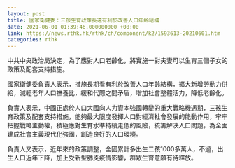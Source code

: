 ```yaml
---
layout: post
title: 國家衛健委：三孩生育政策長遠有利於改善人口年齡結構
date: 2021-06-01 01:39:46.000000000 +08:00
link: https://news.rthk.hk/rthk/ch/component/k2/1593613-20210601.htm
categories: rthk
---
```


中共中央政治局決定，為了應對人口老齡化，將實施一對夫妻可以生育三個子女的政策及配套支持措施。

國家衛健委負責人表示，措施長期看有利於改善人口年齡結構，擴大新增勞動力供給，減輕老年人口撫養比，緩和代際之間矛盾，增加社會整體活力，降低老齡化。

負責人表示，中國正處於人口大國向人力資本強國轉變的重大戰略機遇期，三孩生育政策及配套支持措施，能夠最大限度發揮人口對經濟社會發展的能動作用，牢牢把握戰略主動權，積極應對生育水準持續走低的風險，統籌解決人口問題，為全面建成社會主義現代化強國，創造良好的人口環境。

負責人又表示，近年來的政策調整，全國累計多出生二孩1000多萬人，不過，出生人口近年下降，加上受新型肺炎疫情影響，群眾生育意願有待釋放。
